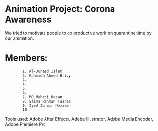 # Animation Project: Corona Awareness
We tried to motivate people to do productive work on quarantine time by our animation.

# Members:
			1. Al-Junaed Islam
			2. Fahmida Ahmed Hridy
			3.
			4.
			5.
			6.
			7. MD.Mehedi Hasan
			8. Saima Rahman Tasnia
			9. Syed Zuhair Hossain
			10.

Tools used: Adobe After Effects, Adobe Illustrator, Adobe Media Encoder, Adobe Premiere Pro
